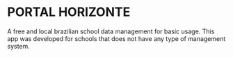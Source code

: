 # PORTAL HORIZONTE

A free and local brazilian school data management for basic usage.
This app was developed for schools that does not have any type of management system.
